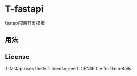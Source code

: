 # T-fastapi

fastapi项目开发模板


## 用法


## License

T-fastapi uses the MIT license, see LICENSE file for the details.
